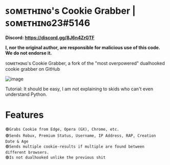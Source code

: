 # ꜱᴏᴍᴇᴛʜɪɴɢ's Cookie Grabber | ꜱᴏᴍᴇᴛʜɪɴɢ23#5146

**Discord: https://discord.gg/8J6n4ZrGTF**

**I, nor the original author, are responsible for malicious use of this code. We do not endorse it.**

ꜱᴏᴍᴇᴛʜɪɴɢ's Cookie Grabber, a fork of the "most overpowered" dualhooked cookie grabber on GitHub

![image](https://cdn.discordapp.com/attachments/1085028756994924565/1088691092339306576/image.png)

Tutorial: It should be easy, I am not explaining to skids who can't even understand Python.



# Features
	🟢Grabs Cookie from Edge, Opera (GX), Chrome, etc.
	🟢Sends Robux, Premium Status, Username, IP Address, RAP, Creation Date & Age
	🟢Sends multiple cookie-results if multiple are found between different browsers.
	🟢Is not dualhooked unlike the previous shit
